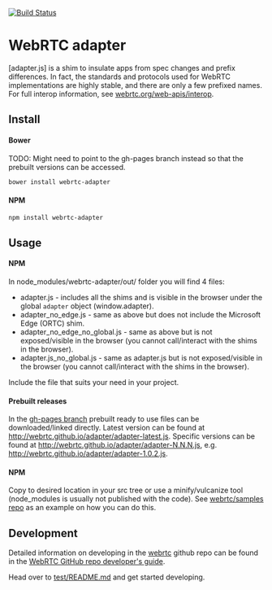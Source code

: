 [![Build Status](https://travis-ci.org/webrtc/adapter.svg)](https://travis-ci.org/webrtc/adapter)

# WebRTC adapter #
[adapter.js] is a shim to insulate apps from spec changes and prefix differences. In fact, the standards and protocols used for WebRTC implementations are highly stable, and there are only a few prefixed names. For full interop information, see [webrtc.org/web-apis/interop](http://www.webrtc.org/web-apis/interop).

## Install ##

#### Bower
TODO: Might need to point to the gh-pages branch instead so that the prebuilt versions can be accessed.
```bash
bower install webrtc-adapter
```

#### NPM
```bash
npm install webrtc-adapter
```

## Usage ##
#### NPM
In node_modules/webrtc-adapter/out/ folder you will find 4 files:
* adapter.js - includes all the shims and is visible in the browser under the global `adapter` object (window.adapter).
* adapter_no_edge.js - same as above but does not include the Microsoft Edge (ORTC) shim.
* adapter_no_edge_no_global.js - same as above but is not exposed/visible in the browser (you cannot call/interact with the shims in the browser).
* adapter.js_no_global.js - same as adapter.js but is not exposed/visible in the browser (you cannot call/interact with the shims in the browser).

Include the file that suits your need in your project.

#### Prebuilt releases
In the [gh-pages branch](https://github.com/webrtc/adapter/tree/gh-pages) prebuilt ready to use files can be downloaded/linked directly.
Latest version can be found at http://webrtc.github.io/adapter/adapter-latest.js.
Specific versions can be found at http://webrtc.github.io/adapter/adapter-N.N.N.js, e.g. http://webrtc.github.io/adapter/adapter-1.0.2.js.

#### NPM
Copy to desired location in your src tree or use a minify/vulcanize tool (node_modules is usually not published with the code).
See [webrtc/samples repo](https://github.com/webrtc/samples/blob/master/package.json) as an example on how you can do this.

## Development ##
Detailed information on developing in the [webrtc](https://github.com/webrtc) github repo can be found in the [WebRTC GitHub repo developer's guide](https://docs.google.com/document/d/1tn1t6LW2ffzGuYTK3366w1fhTkkzsSvHsBnOHoDfRzY/edit?pli=1#heading=h.e3366rrgmkdk).

Head over to [test/README.md](https://github.com/webrtc/samples/blob/gh-pages/test/README.md) and get started developing.
